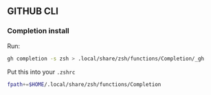 ## GITHUB CLI

### Completion install

Run:

```sh
gh completion -s zsh > .local/share/zsh/functions/Completion/_gh 
```

Put this into your `.zshrc`
```sh
fpath+=$HOME/.local/share/zsh/functions/Completion
```

